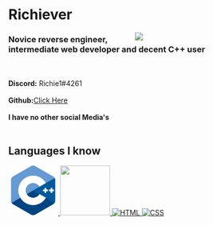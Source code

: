 # Richiever
 <img src="https://cdn.discordapp.com/attachments/989031370376507402/1026476030212452382/NicePng_demon-eye-png_7618462.png" align="right" width="250"/>
<h3>Novice reverse engineer, intermediate web developer and decent C++ user </h3>

<br>
<br>
<strong>Discord:</strong> Richie1#4261
<br>
<br>
<strong>Github:</strong><a href="https://github.com/richiever/richiever">Click Here</a>
<br>
<br>
<strong>I have no other social Media's</strong>
<br>
<br>


<h2>Languages I know</h2>
<a href="https://www.w3schools.com/cpp/" target="_blank"> <img src="https://raw.githubusercontent.com/devicons/devicon/master/icons/cplusplus/cplusplus-original.svg" alt="cplusplus" width="100" height="100"/> </a> <a href="https://www.w3schools.com/cpp/" target="_blank">
  <a href="https://www.w3schools.com/js/" target="_blank"> <img src="https://cdn.jsdelivr.net/gh/devicons/devicon/icons/javascript/javascript-original.svg" width="100" height="100"/> </a> 
   <a href="https://www.w3schools.com/html/" target="_blank"> <img src="https://cdn.jsdelivr.net/gh/devicons/devicon/icons/html5/html5-original-wordmark.svg" alt="HTML" width="100" height="100"/> </a> <a href="https://www.w3schools.com/html/" target="_blank">
 <a href="https://www.w3schools.com/css/" target="_blank"> <img src="https://cdn.jsdelivr.net/gh/devicons/devicon/icons/css3/css3-original-wordmark.svg" alt="CSS" width="100" height="100"/> </a> <a href="https://www.w3schools.com/css/" target="_blank">
